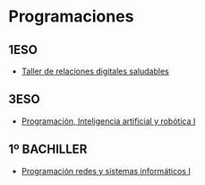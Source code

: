 # Programaciones

## 1ESO
* [Taller de relaciones digitales saludables](./TRDS)

## 3ESO
* [Programación, Inteligencia artificial y robótica I](./PIAR-I)

## 1º BACHILLER
* [Programación redes y sistemas informáticos I](./PRESI-I)
